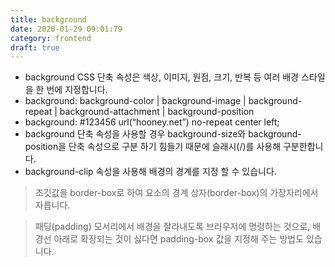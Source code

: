 ```yaml
---
title: background
date: 2020-01-29 09:01:79
category: frontend
draft: true
---
```


- background CSS 단축 속성은 색상, 이미지, 원점, 크기, 반복 등 여러 배경 스타일을 한 번에 지정합니다.
- background: background-color | background-image | background-repeat | background-attachment | background-position
- background: #123456 url(“hooney.net”) no-repeat center left;
- background 단축 속성을 사용할 경우 background-size와 background-position을 단축 속성으로 구분 하기 힘들기 때문에 슬래시(/)를 사용해 구분한합니다.
- background-clip 속성을 사용해 배경의 경계를 지정 할 수 있습니다.

> 초깃값을 border-box로 하여 요소의 경계 상자(border-box)의 가장자리에서 자릅니다.

> 패딩(padding) 모서리에서 배경을 잘라내도록 브라우저에 명령하는 것으로, 배경선 아래로 확장되는 것이 싫다면 padding-box 값을 지정해 주는 방법도 있습니다.
